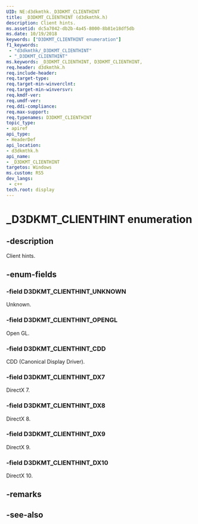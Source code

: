 ```yaml
---
UID: NE:d3dkmthk._D3DKMT_CLIENTHINT
title: _D3DKMT_CLIENTHINT (d3dkmthk.h)
description: Client hints.
ms.assetid: dc5a7042-db2b-4a45-8000-8b81e18df5db
ms.date: 10/19/2018
keywords: ["D3DKMT_CLIENTHINT enumeration"]
f1_keywords:
 - "d3dkmthk/_D3DKMT_CLIENTHINT"
 - "_D3DKMT_CLIENTHINT"
ms.keywords: _D3DKMT_CLIENTHINT, D3DKMT_CLIENTHINT, 
req.header: d3dkmthk.h
req.include-header:
req.target-type:
req.target-min-winverclnt:
req.target-min-winversvr:
req.kmdf-ver:
req.umdf-ver:
req.ddi-compliance:
req.max-support:
req.typenames: D3DKMT_CLIENTHINT
topic_type: 
- apiref
api_type: 
- HeaderDef
api_location: 
- d3dkmthk.h
api_name: 
- _D3DKMT_CLIENTHINT
targetos: Windows
ms.custom: RS5
dev_langs:
 - c++
tech.root: display
---
```


# _D3DKMT_CLIENTHINT enumeration

## -description

Client hints.

## -enum-fields

### -field D3DKMT_CLIENTHINT_UNKNOWN 

Unknown.

### -field D3DKMT_CLIENTHINT_OPENGL 

Open GL.

### -field D3DKMT_CLIENTHINT_CDD 

CDD (Canonical Display Driver).

### -field D3DKMT_CLIENTHINT_DX7 

DirectX 7.

### -field D3DKMT_CLIENTHINT_DX8 

DirectX 8.

### -field D3DKMT_CLIENTHINT_DX9 

DirectX 9.

### -field D3DKMT_CLIENTHINT_DX10 

DirectX 10.

## -remarks

## -see-also
